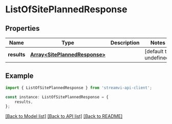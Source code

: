 # ListOfSitePlannedResponse


## Properties

Name | Type | Description | Notes
------------ | ------------- | ------------- | -------------
**results** | [**Array&lt;SitePlannedResponse&gt;**](SitePlannedResponse.md) |  | [default to undefined]

## Example

```typescript
import { ListOfSitePlannedResponse } from 'streamvi-api-client';

const instance: ListOfSitePlannedResponse = {
    results,
};
```

[[Back to Model list]](../README.md#documentation-for-models) [[Back to API list]](../README.md#documentation-for-api-endpoints) [[Back to README]](../README.md)
